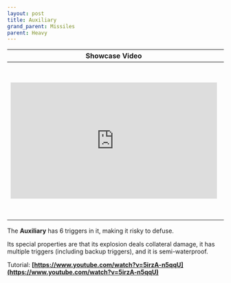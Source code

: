 ```yaml
---
layout: post
title: Auxiliary
grand_parent: Missiles
parent: Heavy
---
```


| Showcase Video | Statistics |
| --- | --- |
| <iframe width="480" height="270" src="https://www.youtube.com/embed/2U2KtvqEzuM?list=PLPke2IloqMPrpmS_RpVvR0-dRQ_0zRC1g" title="YouTube video player" frameborder="0" allow="accelerometer; autoplay; clipboard-write; encrypted-media; gyroscope; picture-in-picture" allowfullscreen></iframe> | **TNT Count:** 25<br><br>**Speed:** 1.7 m/s<br><br>**Dimensions:** 11x3x4<br><br>**Difficulty of Riding:** Medium<br><br>**Category:** Heavy<br><br>**Created by:** Evtema3

The **Auxiliary** has 6 triggers in it, making it risky to defuse.

Its special properties are that its explosion deals collateral damage, it has multiple triggers (including backup triggers), and it is semi-waterproof.

Tutorial: __[https://www.youtube.com/watch?v=5irzA-n5qqU](https://www.youtube.com/watch?v=5irzA-n5qqU)__